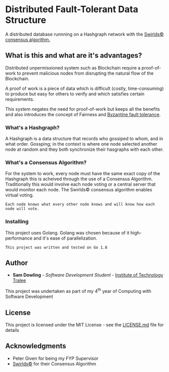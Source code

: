 # Distributed Fault-Tolerant Data Structure

A distributed database runnning on a Hashgraph network with the [Swirlds&#169; consensus algorithm.](http://www.swirlds.com/downloads/SWIRLDS-TR-2016-01.pdf)

## What is this and what are it's advantages?

Distributed unpermissioned system such as Blockchain require a proof-of-work to prevent malicious nodes from disrupting the natural flow of the Blockchain.

A proof of work is a piece of data which is difficult (costly, time-consuming) to produce but easy for others to verify and which satisfies certain requirements.

This system negates the need for proof-of-work but keeps all the benefits and also introduces the concept of Fairness and [Byzantine fault tolerance](https://en.wikipedia.org/wiki/Byzantine_fault_tolerance).

### What's a Hashgraph?

A Hashgraph is a data structure that records who gossiped to whom, and in what order.
Gossping; in the context is where one node selected another node at random and they both synchronize their hasgraphs with each other.

### What's a Consensus Algorithm?

For the system to work, every node must have the same exact copy of the Hashgraph this is acheived through the use of a Consensus Algorithm. Traditionally this would involve each node voting or a central server that would monitor each node. The Swirlds&#169; consensus algorithm enables virtual voting.

`Each node knows what every other node knows and will know how each node will vote.`

### Installing

This project uses Golang. Golang was chosen because of it high-performance and it's ease of parallelization.

```
This project was written and tested on Go 1.8
```

## Author

* **Sam Dowling** - *Software Development Student* - [Institute of Technology Tralee](http://ittralee.ie)

This project was undertaken as part of my 4<sup>th</sup> year of Computing with Software Development 

## License

This project is licensed under the MIT License - see the [LICENSE.md](LICENSE.md) file for details

## Acknowledgments

* Peter Given for being my FYP Supervisor 
* [Swirlds&#169;](http://www.swirlds.com/) for their Consensus Algorithm
